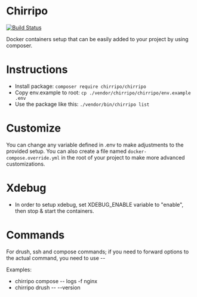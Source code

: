 Chirripo
========

[![Build Status](https://travis-ci.org/chirripo/chirripo.svg?branch=master)](https://travis-ci.org/chirripo/chirripo)

Docker containers setup that can be easily added to your project by using composer.

# Instructions

- Install package: `composer require chirripo/chirripo`
- Copy env.example to root: `cp ./vendor/chirripo/chirripo/env.example .env`
- Use the package like this: `./vendor/bin/chirripo list`

# Customize

You can change any variable defined in .env to make adjustments to the provided setup. You can also create a file named `docker-compose.override.yml` in the root of your project to make more advanced customizations.

# Xdebug

- In order to setup xdebug, set XDEBUG_ENABLE variable to "enable", then stop & start the containers.

# Commands

For drush, ssh and compose commands; if you need to forward options to the actual command, you need to use --

Examples:
- chirripo compose -- logs -f nginx
- chirripo drush -- --version